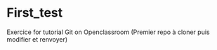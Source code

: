 # First_test
Exercice for tutorial Git on Openclassroom
(Premier repo à cloner puis modifier et renvoyer)